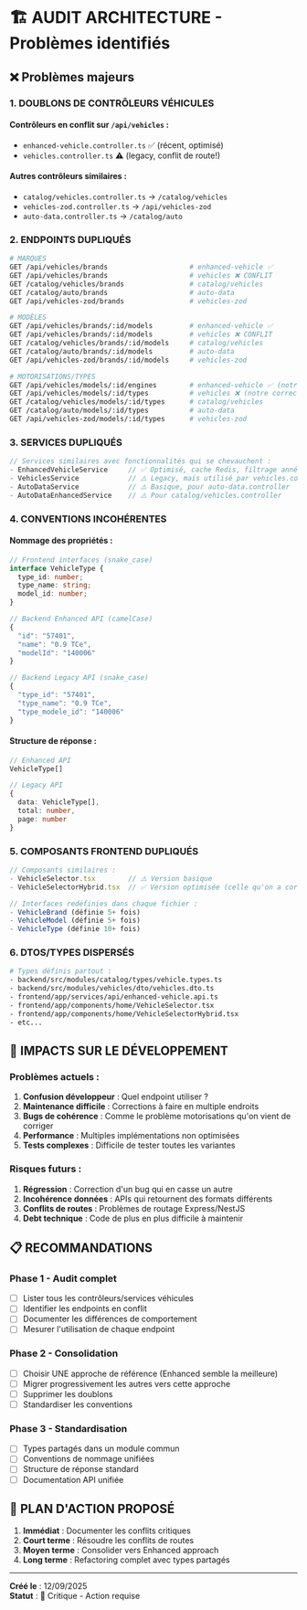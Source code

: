 # 🏗️ AUDIT ARCHITECTURE - Problèmes identifiés

## ❌ Problèmes majeurs

### 1. **DOUBLONS DE CONTRÔLEURS VÉHICULES**

#### Contrôleurs en conflit sur `/api/vehicles` :
- `enhanced-vehicle.controller.ts` ✅ (récent, optimisé)
- `vehicles.controller.ts` ⚠️ (legacy, conflit de route!)

#### Autres contrôleurs similaires :
- `catalog/vehicles.controller.ts` → `/catalog/vehicles`
- `vehicles-zod.controller.ts` → `/api/vehicles-zod`
- `auto-data.controller.ts` → `/catalog/auto`

### 2. **ENDPOINTS DUPLIQUÉS**

```bash
# MARQUES
GET /api/vehicles/brands                    # enhanced-vehicle ✅
GET /api/vehicles/brands                    # vehicles ❌ CONFLIT
GET /catalog/vehicles/brands                # catalog/vehicles
GET /catalog/auto/brands                    # auto-data
GET /api/vehicles-zod/brands                # vehicles-zod

# MODÈLES  
GET /api/vehicles/brands/:id/models         # enhanced-vehicle ✅
GET /api/vehicles/brands/:id/models         # vehicles ❌ CONFLIT
GET /catalog/vehicles/brands/:id/models     # catalog/vehicles
GET /catalog/auto/brands/:id/models         # auto-data
GET /api/vehicles-zod/brands/:id/models     # vehicles-zod

# MOTORISATIONS/TYPES
GET /api/vehicles/models/:id/engines        # enhanced-vehicle ✅ (notre correction)
GET /api/vehicles/models/:id/types          # vehicles ❌ (notre correction aussi)
GET /catalog/vehicles/models/:id/types      # catalog/vehicles
GET /catalog/auto/models/:id/types          # auto-data
GET /api/vehicles-zod/models/:id/types      # vehicles-zod
```

### 3. **SERVICES DUPLIQUÉS**

```typescript
// Services similaires avec fonctionnalités qui se chevauchent :
- EnhancedVehicleService     // ✅ Optimisé, cache Redis, filtrage année
- VehiclesService            // ⚠️ Legacy, mais utilisé par vehicles.controller
- AutoDataService            // ⚠️ Basique, pour auto-data.controller
- AutoDataEnhancedService    // ⚠️ Pour catalog/vehicles.controller
```

### 4. **CONVENTIONS INCOHÉRENTES**

#### Nommage des propriétés :
```typescript
// Frontend interfaces (snake_case)
interface VehicleType {
  type_id: number;
  type_name: string;
  model_id: number;
}

// Backend Enhanced API (camelCase)
{
  "id": "57401",
  "name": "0.9 TCe", 
  "modelId": "140006"
}

// Backend Legacy API (snake_case)
{
  "type_id": "57401",
  "type_name": "0.9 TCe",
  "type_modele_id": "140006"
}
```

#### Structure de réponse :
```typescript
// Enhanced API
VehicleType[]

// Legacy API  
{
  data: VehicleType[],
  total: number,
  page: number
}
```

### 5. **COMPOSANTS FRONTEND DUPLIQUÉS**

```typescript
// Composants similaires :
- VehicleSelector.tsx        // ⚠️ Version basique
- VehicleSelectorHybrid.tsx  // ✅ Version optimisée (celle qu'on a corrigée)

// Interfaces redéfinies dans chaque fichier :
- VehicleBrand (définie 5+ fois)
- VehicleModel (définie 5+ fois) 
- VehicleType (définie 10+ fois)
```

### 6. **DTOS/TYPES DISPERSÉS**

```bash
# Types définis partout :
- backend/src/modules/catalog/types/vehicle.types.ts
- backend/src/modules/vehicles/dto/vehicles.dto.ts
- frontend/app/services/api/enhanced-vehicle.api.ts
- frontend/app/components/home/VehicleSelector.tsx
- frontend/app/components/home/VehicleSelectorHybrid.tsx
- etc...
```

## 🎯 IMPACTS SUR LE DÉVELOPPEMENT

### Problèmes actuels :
1. **Confusion développeur** : Quel endpoint utiliser ?
2. **Maintenance difficile** : Corrections à faire en multiple endroits
3. **Bugs de cohérence** : Comme le problème motorisations qu'on vient de corriger
4. **Performance** : Multiples implémentations non optimisées
5. **Tests complexes** : Difficile de tester toutes les variantes

### Risques futurs :
1. **Régression** : Correction d'un bug qui en casse un autre
2. **Incohérence données** : APIs qui retournent des formats différents  
3. **Conflits de routes** : Problèmes de routage Express/NestJS
4. **Debt technique** : Code de plus en plus difficile à maintenir

## 📋 RECOMMANDATIONS

### Phase 1 - Audit complet
- [ ] Lister tous les contrôleurs/services véhicules
- [ ] Identifier les endpoints en conflit  
- [ ] Documenter les différences de comportement
- [ ] Mesurer l'utilisation de chaque endpoint

### Phase 2 - Consolidation
- [ ] Choisir UNE approche de référence (Enhanced semble la meilleure)
- [ ] Migrer progressivement les autres vers cette approche
- [ ] Supprimer les doublons
- [ ] Standardiser les conventions

### Phase 3 - Standardisation  
- [ ] Types partagés dans un module commun
- [ ] Conventions de nommage unifiées
- [ ] Structure de réponse standard
- [ ] Documentation API unifiée

## 🚀 PLAN D'ACTION PROPOSÉ

1. **Immédiat** : Documenter les conflits critiques
2. **Court terme** : Résoudre les conflits de routes 
3. **Moyen terme** : Consolider vers Enhanced approach
4. **Long terme** : Refactoring complet avec types partagés

---
**Créé le** : 12/09/2025  
**Statut** : 🔴 Critique - Action requise